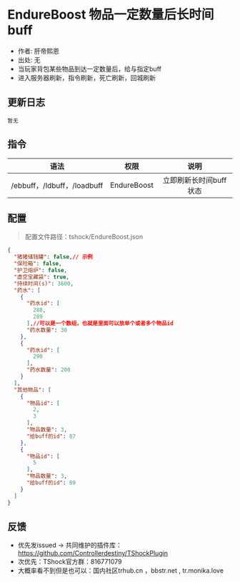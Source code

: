 # EndureBoost 物品一定数量后长时间buff

- 作者: 肝帝熙恩
- 出处: 无
- 当玩家背包某些物品到达一定数量后，给与指定buff
- 进入服务器刷新，指令刷新，死亡刷新，回城刷新

## 更新日志

```
暂无
```

## 指令

| 语法           |        权限         |   说明   |
| -------------- | :-----------------: | :------: |
| /ebbuff，/ldbuff，/loadbuff | EndureBoost| 立即刷新长时间buff状态|

## 配置
> 配置文件路径：tshock/EndureBoost.json
```json
{
  "猪猪储钱罐": false,// 示例
  "保险箱": false,
  "护卫熔炉": false,
  "虚空宝藏袋": true,
  "持续时间(s)": 3600,
  "药水": [
    {
      "药水id": [
        288,
        289
      ],//可以是一个数组，也就是里面可以放单个或者多个物品id
      "药水数量": 30
    },
    {
      "药水id": [
        290
      ],
      "药水数量": 200
    }
  ],
  "其他物品": [
    {
      "物品id": [
        2,
        3
      ],
      "物品数量": 3,
      "给buff的id": 87
    },
    {
      "物品id": [
        5
      ],
      "物品数量": 3,
      "给buff的id": 89
    }
  ]
}
```

## 反馈
- 优先发issued -> 共同维护的插件库：https://github.com/Controllerdestiny/TShockPlugin
- 次优先：TShock官方群：816771079
- 大概率看不到但是也可以：国内社区trhub.cn ，bbstr.net , tr.monika.love
